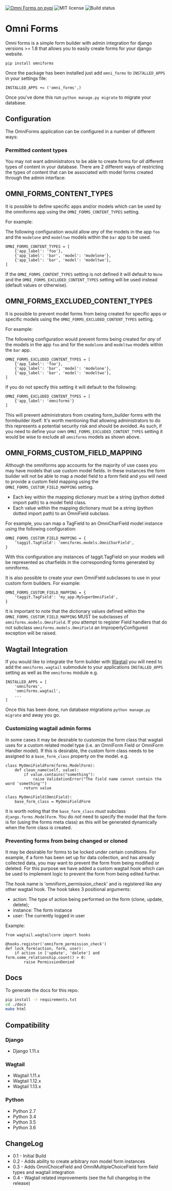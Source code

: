 [![Omni Forms on pypi](https://img.shields.io/badge/pypi-0.4.0-green.svg)](https://pypi.python.org/pypi/omniforms)
![MIT license](https://img.shields.io/badge/licence-MIT-blue.svg)
![Build status](https://travis-ci.org/omni-digital/omni-forms.svg?branch=master)

# Omni Forms

Omni forms is a simple form builder with admin integration for django versions >= 1.8 that allows you to easily create forms for your django website.

`pip install omniforms`

Once the package has been installed just add `omni_forms` to `INSTALLED_APPS` in your settings file:

`INSTALLED_APPS += ('omni_forms',)`

Once you've done this run `python manage.py migrate` to migrate your database.

## Configuration

The OmniForms application can be configured in a number of different ways:

### Permitted content types

You may not want administrators to be able to create forms for _all_ different types of content in your database.  There are 2 different ways of restricting the types of content that can be associated with model forms created through the admin interface:


## OMNI_FORMS_CONTENT_TYPES

It is possible to define specific apps and/or models which can be used by the omniforms app using the `OMNI_FORMS_CONTENT_TYPES` setting.

For example:

The following configuration would allow _any_ of the models in the app `foo` and the `modelone` and `modeltwo` models within the `bar` app to be used.

```
OMNI_FORMS_CONTENT_TYPES = [
    {'app_label': 'foo'},
    {'app_label': 'bar', 'model': 'modelone'},
    {'app_label': 'bar', 'model': 'modeltwo'},
]
```

If the `OMNI_FORMS_CONTENT_TYPES` setting is not defined it will default to `None` and the `OMNI_FORMS_EXCLUDED_CONTENT_TYPES` setting will be used instead (default values or otherwise).


## OMNI_FORMS_EXCLUDED_CONTENT_TYPES

It is possible to prevent model forms from being created for specific apps or specific models using the `OMNI_FORMS_EXCLUDED_CONTENT_TYPES` setting.

For example:

The following configuration would prevent forms being created for _any_ of the models in the app `foo` and for the `modelone` and `modeltwo` models within the `bar` app.

```
OMNI_FORMS_EXCLUDED_CONTENT_TYPES = [
    {'app_label': 'foo'},
    {'app_label': 'bar', 'model': 'modelone'},
    {'app_label': 'bar', 'model': 'modeltwo'},
]
```

If you do not specify this setting it will default to the following:

```
OMNI_FORMS_EXCLUDED_CONTENT_TYPES = [
    {'app_label': 'omniforms'}
]
```

This will prevent administrators from creating form_builder forms with the formbuilder itself.
It's worth mentioning that allowing administrators to do this represents a potential security risk and should be avoided.
As such, if you need to define your own `OMNI_FORMS_EXCLUDED_CONTENT_TYPES` setting it would be wise to exclude all `omniforms` models as shown above.


## OMNI_FORMS_CUSTOM_FIELD_MAPPING

Although the omniforms app accounts for the majority of use cases you may have models that use custom model fields.  In these instances the form builder will not be able to map a model field to a form field and you will need to provide a custom field mapping using the `OMNI_FORMS_CUSTOM_FIELD_MAPPING` setting.

 - Each key within the mapping dictionary must be a string (python dotted import path) to a model field class.
 - Each value within the mapping dictionary must be a string (python dotted import path) to an OmniField subclass.

For example, you can map a TagField to an OmniCharField model instance using the following configuration:

```
OMNI_FORMS_CUSTOM_FIELD_MAPPING = {
    'taggit.TagField': 'omniforms.models.OmniCharField',
}
```

With this configuration any instances of taggit.TagField on your models will be represented as charfields in the corresponding forms generated by omniforms.

It is also possible to create your own OmniField subclasses to use in your custom form builders.  For example:

```
OMNI_FORMS_CUSTOM_FIELD_MAPPING = {
    'taggit.TagField': 'my_app.MySuperOmniField',
}
```

It is important to note that the dictionary values defined within the `OMNI_FORMS_CUSTOM_FIELD_MAPPING` MUST be subclasses of `omniforms.models.OmniField`.  If you attempt to register Field handlers that do not subclass `omniforms.models.OmniField` an ImproperlyConfigured exception will be raised.

## Wagtail Integration

If you would like to integrate the form builder with [Wagtail](https://wagtail.io/) you will need to add the `omniforms.wagtail` submodule to your applications `INSTALLED_APPS` setting as well as the `omniforms` module e.g.

```
INSTALLED_APPS = [
    'omniforms',
    'omniforms.wagtail',
    ...
]
```

Once this has been done, run database migrations `python manage.py migrate` and away you go.

### Customizing wagtail admin forms

In some cases it may be desirable to customize the form class that wagtail uses for a custom related model type (i.e. an OmniForm Field or OmniForm Handler model). If this is desirable, the custom form class needs to be assigned to a `base_form_class` property on the model. e.g.

```
class MyOmniFieldForm(forms.ModelForm):
    def clean_name(self, value):
        if value.contains("something"):
            raise ValidationError("The field name cannot contain the word 'something'")
        return value

class MyOmniField(OmniField):
    base_form_class = MyOmniFieldForm
```

It is worth noting that the `base_form_class` _must_ subclass `django.forms.ModelForm`.  You do _not_ need to specify the model that the form is for (using the forms meta class) as this will be generated dynamically when the form class is created.

### Preventing forms from being changed or cloned

It may be desirable for forms to be locked under certain conditions.  For example, if a form has been set up for data collection, and has already collected data, you may want to prevent the form from being modified or deleted.  For this purpose we have added a custom wagtail hook which can be used to implement logic to prevent the form from being edited further.

The hook name is 'omniform_permission_check' and is registered like any other wagtail hook. The hook takes 3 positional arguments:

 - action: The type of action being performed on the form (clone, update, delete);
 - instance: The form instance
 - user: The currently logged in user

Example:

```
from wagtail.wagtailcore import hooks

@hooks.register('omniform_permission_check')
def lock_form(action, form, user):
    if action in ['update', 'delete'] and form.some_relationship.count() > 0:
        raise PermissionDenied
```

## Docs

To generate the docs for this repo.

```bash
pip install -r requirements.txt
cd ./docs
make html
```

## Compatibility

### Django

 - Django 1.11.x

### Wagtail

 - Wagtail 1.11.x
 - Wagtail 1.12.x
 - Wagtail 1.13.x

### Python

 - Python 2.7
 - Python 3.4
 - Python 3.5
 - Python 3.6

## ChangeLog

 - 0.1 - Initial Build
 - 0.2 - Adds ability to create arbitrary non model form instances
 - 0.3 - Adds OmniChoiceField and OmniMultipleChoiceField form field types and wagtail integration
 - 0.4 - Wagtail related improvements (see the full changelog in the release)
